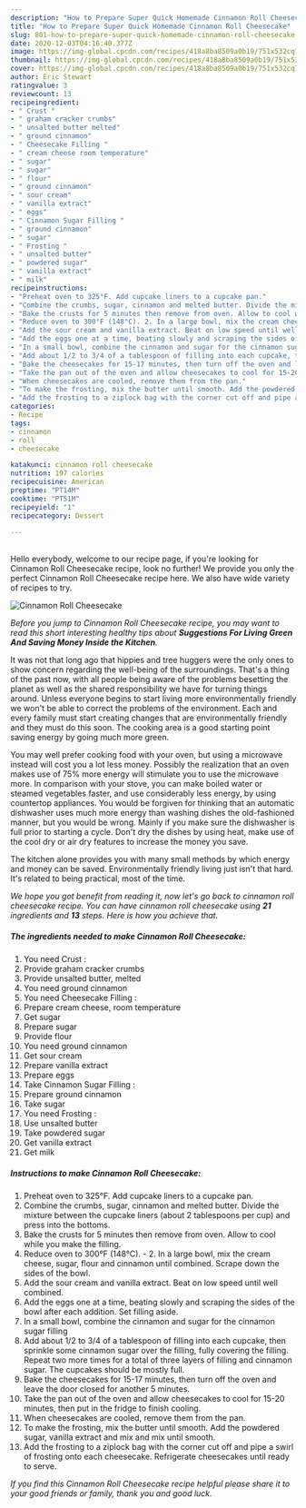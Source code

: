 ```yaml
---
description: "How to Prepare Super Quick Homemade Cinnamon Roll Cheesecake"
title: "How to Prepare Super Quick Homemade Cinnamon Roll Cheesecake"
slug: 801-how-to-prepare-super-quick-homemade-cinnamon-roll-cheesecake
date: 2020-12-03T04:16:40.377Z
image: https://img-global.cpcdn.com/recipes/418a8ba8509a0b19/751x532cq70/cinnamon-roll-cheesecake-recipe-main-photo.jpg
thumbnail: https://img-global.cpcdn.com/recipes/418a8ba8509a0b19/751x532cq70/cinnamon-roll-cheesecake-recipe-main-photo.jpg
cover: https://img-global.cpcdn.com/recipes/418a8ba8509a0b19/751x532cq70/cinnamon-roll-cheesecake-recipe-main-photo.jpg
author: Eric Stewart
ratingvalue: 3
reviewcount: 13
recipeingredient:
- " Crust "
- " graham cracker crumbs"
- " unsalted butter melted"
- " ground cinnamon"
- " Cheesecake Filling "
- " cream cheese room temperature"
- " sugar"
- " sugar"
- " flour"
- " ground cinnamon"
- " sour cream"
- " vanilla extract"
- " eggs"
- " Cinnamon Sugar Filling "
- " ground cinnamon"
- " sugar"
- " Frosting "
- " unsalted butter"
- " powdered sugar"
- " vanilla extract"
- " milk"
recipeinstructions:
- "Preheat oven to 325°F. Add cupcake liners to a cupcake pan."
- "Combine the crumbs, sugar, cinnamon and melted butter. Divide the mixture between the cupcake liners (about 2 tablespoons per cup) and press into the bottoms."
- "Bake the crusts for 5 minutes then remove from oven. Allow to cool while you make the filling."
- "Reduce oven to 300°F (148°C). 2. In a large bowl, mix the cream cheese, sugar, flour and cinnamon until combined. Scrape down the sides of the bowl."
- "Add the sour cream and vanilla extract. Beat on low speed until well combined."
- "Add the eggs one at a time, beating slowly and scraping the sides of the bowl after each addition. Set filling aside."
- "In a small bowl, combine the cinnamon and sugar for the cinnamon sugar filling"
- "Add about 1/2 to 3/4 of a tablespoon of filling into each cupcake, then sprinkle some cinnamon sugar over the filling, fully covering the filling. Repeat two more times for a total of three layers of filling and cinnamon sugar. The cupcakes should be mostly full."
- "Bake the cheesecakes for 15-17 minutes, then turn off the oven and leave the door closed for another 5 minutes."
- "Take the pan out of the oven and allow cheesecakes to cool for 15-20 minutes, then put in the fridge to finish cooling."
- "When cheesecakes are cooled, remove them from the pan."
- "To make the frosting, mix the butter until smooth. Add the powdered sugar, vanilla extract and mix and mix until smooth."
- "Add the frosting to a ziplock bag with the corner cut off and pipe a swirl of frosting onto each cheesecake. Refrigerate cheesecakes until ready to serve."
categories:
- Recipe
tags:
- cinnamon
- roll
- cheesecake

katakunci: cinnamon roll cheesecake 
nutrition: 197 calories
recipecuisine: American
preptime: "PT14M"
cooktime: "PT51M"
recipeyield: "1"
recipecategory: Dessert

---
```

<br>
Hello everybody, welcome to our recipe page, if you're looking for Cinnamon Roll Cheesecake recipe, look no further! We provide you only the perfect Cinnamon Roll Cheesecake recipe here. We also have wide variety of recipes to try.
<br>


![Cinnamon Roll Cheesecake](https://img-global.cpcdn.com/recipes/418a8ba8509a0b19/751x532cq70/cinnamon-roll-cheesecake-recipe-main-photo.jpg)

<i>Before you jump to Cinnamon Roll Cheesecake recipe, you may want to read this short interesting healthy tips about 
<strong>Suggestions For Living Green And Saving Money Inside the Kitchen</strong>.</i>
</br>

It was not that long ago that hippies and tree huggers were the only ones to show concern regarding the well-being of the surroundings. That's a thing of the past now, with all people being aware of the problems besetting the planet as well as the shared responsibility we have for turning things around. Unless everyone begins to start living more environmentally friendly we won't be able to correct the problems of the environment. Each and every family must start creating changes that are environmentally friendly and they must do this soon. The cooking area is a good starting point saving energy by going much more green.

You may well prefer cooking food with your oven, but using a microwave instead will cost you a lot less money. Possibly the realization that an oven makes use of 75% more energy will stimulate you to use the microwave more. In comparison with your stove, you can make boiled water or steamed vegetables faster, and use considerably less energy, by using countertop appliances. You would be forgiven for thinking that an automatic dishwasher uses much more energy than washing dishes the old-fashioned manner, but you would be wrong. Mainly if you make sure the dishwasher is full prior to starting a cycle. Don't dry the dishes by using heat, make use of the cool dry or air dry features to increase the money you save.

The kitchen alone provides you with many small methods by which energy and money can be saved. Environmentally friendly living just isn't that hard. It's related to being practical, most of the time.


<i>We hope you got benefit from reading it, now let's go back to cinnamon roll cheesecake recipe. You can have cinnamon roll cheesecake using <strong>21</strong> ingredients and <strong>13</strong> steps. Here is how you achieve that.
</i>

##### The ingredients needed to make Cinnamon Roll Cheesecake:

1. You need  Crust :
1. Provide  graham cracker crumbs
1. Provide  unsalted butter, melted
1. You need  ground cinnamon
1. You need  Cheesecake Filling :
1. Prepare  cream cheese, room temperature
1. Get  sugar
1. Prepare  sugar
1. Provide  flour
1. You need  ground cinnamon
1. Get  sour cream
1. Prepare  vanilla extract
1. Prepare  eggs
1. Take  Cinnamon Sugar Filling :
1. Prepare  ground cinnamon
1. Take  sugar
1. You need  Frosting :
1. Use  unsalted butter
1. Take  powdered sugar
1. Get  vanilla extract
1. Get  milk


##### Instructions to make Cinnamon Roll Cheesecake:

1. Preheat oven to 325°F. Add cupcake liners to a cupcake pan.
1. Combine the crumbs, sugar, cinnamon and melted butter. Divide the mixture between the cupcake liners (about 2 tablespoons per cup) and press into the bottoms.
1. Bake the crusts for 5 minutes then remove from oven. Allow to cool while you make the filling.
1. Reduce oven to 300°F (148°C). - 2. In a large bowl, mix the cream cheese, sugar, flour and cinnamon until combined. Scrape down the sides of the bowl.
1. Add the sour cream and vanilla extract. Beat on low speed until well combined.
1. Add the eggs one at a time, beating slowly and scraping the sides of the bowl after each addition. Set filling aside.
1. In a small bowl, combine the cinnamon and sugar for the cinnamon sugar filling
1. Add about 1/2 to 3/4 of a tablespoon of filling into each cupcake, then sprinkle some cinnamon sugar over the filling, fully covering the filling. Repeat two more times for a total of three layers of filling and cinnamon sugar. The cupcakes should be mostly full.
1. Bake the cheesecakes for 15-17 minutes, then turn off the oven and leave the door closed for another 5 minutes.
1. Take the pan out of the oven and allow cheesecakes to cool for 15-20 minutes, then put in the fridge to finish cooling.
1. When cheesecakes are cooled, remove them from the pan.
1. To make the frosting, mix the butter until smooth. Add the powdered sugar, vanilla extract and mix and mix until smooth.
1. Add the frosting to a ziplock bag with the corner cut off and pipe a swirl of frosting onto each cheesecake. Refrigerate cheesecakes until ready to serve.


<i>If you find this Cinnamon Roll Cheesecake recipe helpful please share it to your good friends or family, thank you and good luck.</i>
